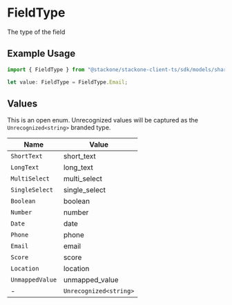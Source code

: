 # FieldType

The type of the field

## Example Usage

```typescript
import { FieldType } from "@stackone/stackone-client-ts/sdk/models/shared";

let value: FieldType = FieldType.Email;
```

## Values

This is an open enum. Unrecognized values will be captured as the `Unrecognized<string>` branded type.

| Name                   | Value                  |
| ---------------------- | ---------------------- |
| `ShortText`            | short_text             |
| `LongText`             | long_text              |
| `MultiSelect`          | multi_select           |
| `SingleSelect`         | single_select          |
| `Boolean`              | boolean                |
| `Number`               | number                 |
| `Date`                 | date                   |
| `Phone`                | phone                  |
| `Email`                | email                  |
| `Score`                | score                  |
| `Location`             | location               |
| `UnmappedValue`        | unmapped_value         |
| -                      | `Unrecognized<string>` |